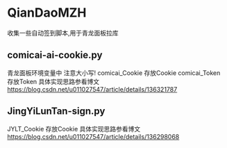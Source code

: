 # QianDaoMZH
收集一些自动签到脚本,用于青龙面板拉库

## comicai-ai-cookie.py
青龙面板环境变量中 注意大小写!
comicai_Cookie 存放Cookie
comicai_Token 存放Token
具体实现思路参看博文 https://blog.csdn.net/u011027547/article/details/136321787
## JingYiLunTan-sign.py
JYLT_Cookie 存放Cookie
具体实现思路参看博文 https://blog.csdn.net/u011027547/article/details/136298068


